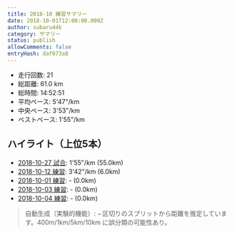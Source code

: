 ```yaml
---
title: 2018-10 練習サマリー
date: 2018-10-01T12:00:00.000Z
author: subaru44k
category: サマリー
status: publish
allowComments: false
entryHash: daf073a8
---
```

- 走行回数: 21
- 総距離: 61.0 km
- 総時間: 14:52:51
- 平均ペース: 5'47"/km
- 中央ペース: 3'53"/km
- ベストペース: 1'55"/km

## ハイライト（上位5本）
- [2018-10-27 試合](/2018-10-28-6a7ed57ec341a1dc5b9f7b0c8a1e1e5c/): 1'55"/km (55.0km)
- [2018-10-12 練習](/2018-10-12-67e2f6b1a0ea32ee40921f50f1ad60b5/): 3'42"/km (6.0km)
- [2018-10-01 練習](/2018-10-01-314b4680479200c35418d3a8235bbb60/): - (0.0km)
- [2018-10-03 練習](/2018-10-03-beff41895fd2dddd77220bdd148e70d9/): - (0.0km)
- [2018-10-04 練習](/2018-10-04-b814859684494782dedc47b0e346517b/): - (0.0km)

> 自動生成（実験的機能）: `→` 区切りのスプリットから距離を推定しています。400m/1km/5km/10km に誤分類の可能性あり。
